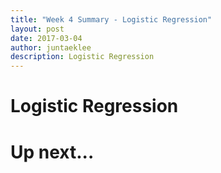 ```yaml
---
title: "Week 4 Summary - Logistic Regression"
layout: post
date: 2017-03-04
author: juntaeklee
description: Logistic Regression
---
```


# Logistic Regression

# Up next...
